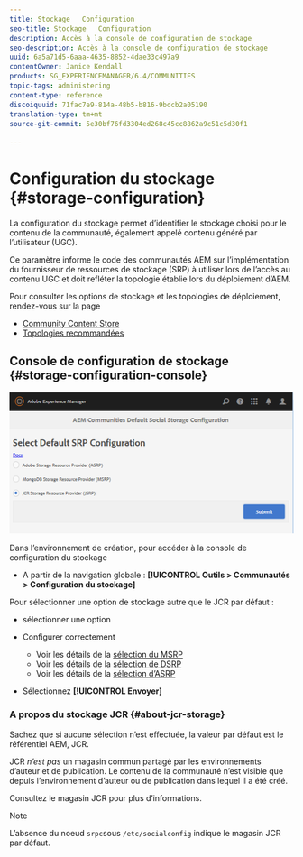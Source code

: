 ```yaml
---
title: Stockage   Configuration
seo-title: Stockage   Configuration
description: Accès à la console de configuration de stockage
seo-description: Accès à la console de configuration de stockage
uuid: 6a5a71d5-6aaa-4635-8852-4dae33c497a9
contentOwner: Janice Kendall
products: SG_EXPERIENCEMANAGER/6.4/COMMUNITIES
topic-tags: administering
content-type: reference
discoiquuid: 71fac7e9-814a-48b5-b816-9bdcb2a05190
translation-type: tm+mt
source-git-commit: 5e30bf76fd3304ed268c45cc8862a9c51c5d30f1

---
```



# Configuration du stockage {#storage-configuration}

La configuration du stockage permet d’identifier le stockage choisi pour le contenu de la communauté, également appelé contenu généré par l’utilisateur (UGC).

Ce paramètre informe le code des communautés AEM sur l’implémentation du fournisseur de ressources de stockage (SRP) à utiliser lors de l’accès au contenu UGC et doit refléter la topologie établie lors du déploiement d’AEM.

Pour consulter les options de stockage et les topologies de déploiement, rendez-vous sur la page

* [Community Content Store](working-with-srp.md)
* [Topologies recommandées](topologies.md)

## Console de configuration de stockage {#storage-configuration-console}

![chlimage_1-188](assets/chlimage_1-188.png)

Dans l’environnement de création, pour accéder à la console de configuration du stockage

* A partir de la navigation globale : **[!UICONTROL Outils > Communautés > Configuration du stockage]**

Pour sélectionner une option de stockage autre que le JCR par défaut :

* sélectionner une option
* Configurer correctement

   * Voir les détails de la [sélection du MSRP](msrp.md#select-msrp)
   * Voir les détails de la [sélection de DSRP](dsrp.md#select-dsrp)
   * Voir les détails de la [sélection d’ASRP](asrp.md#select-asrp)

* Sélectionnez **[!UICONTROL Envoyer]**

### A propos du stockage JCR {#about-jcr-storage}

Sachez que si aucune sélection n’est effectuée, la valeur par défaut est le référentiel AEM, JCR.

JCR *n’est pas* un magasin commun partagé par les environnements d’auteur et de publication. Le contenu de la communauté n’est visible que depuis l’environnement d’auteur ou de publication dans lequel il a été créé.

Consultez le magasin [](jsrp.md) JCR pour plus d’informations.

>[!NOTE]
>
>L’absence du noeud `srpc`sous `/etc/socialconfig` indique le magasin [](jsrp.md)JCR par défaut.

